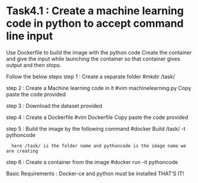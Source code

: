# Task4.1 : Create a machine learning code in python to accept command line input
Use Dockerfile to build the image with the python code
Create the container and give the input while launching the container so that container gives output and then stops.

Follow the below steps
step 1 : Create a separate folder
      #mkdir /task/
      
step 2 : Create a Machine learning code in it
      #vim machinelearning.py
      Copy paste the code provided
      
step 3 : Download the dataset provided

step 4 : Create a Dockerfile
      #vim Dockerfile
      Copy paste the code provided
      
step 5 : Build the image by the following command
      #docker Build /task/ -t pythoncode
      
      here /task/ is the folder name and pythoncode is the image name we are creating

step 6 : Create a container from the image
      #docker run -it pythoncode
      
Basic Requirements : Docker-ce and python must be installed
THAT'S IT!
   
